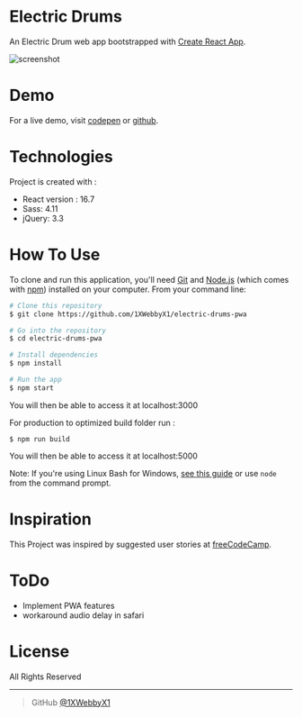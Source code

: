 # Electric Drums
An Electric Drum web app bootstrapped with [Create React App](https://github.com/facebook/create-react-app).

![screenshot](https://i.ibb.co/JzSbdWX/Screen-Shot-2018-12-27-at-01-08-37.png)

# Demo
For a live demo, visit [codepen](https://codepen.io/1xwebbyx1/full/LXQBap) or [github](https://1xwebbyx1.github.io/electric-drums-pwa/).

# Technologies
Project is created with :
- React version : 16.7
- Sass: 4.11
- jQuery: 3.3

# How To Use

To clone and run this application, you'll need [Git](https://git-scm.com) and [Node.js](https://nodejs.org/en/download/) (which comes with [npm](http://npmjs.com)) installed on your computer. From your command line:

```bash
# Clone this repository
$ git clone https://github.com/1XWebbyX1/electric-drums-pwa

# Go into the repository
$ cd electric-drums-pwa

# Install dependencies
$ npm install

# Run the app
$ npm start
```
You will then be able to access it at localhost:3000


For production to optimized build folder run :
```
$ npm run build
```
You will then be able to access it at localhost:5000

Note: If you're using Linux Bash for Windows, [see this guide](https://www.howtogeek.com/261575/how-to-run-graphical-linux-desktop-applications-from-windows-10s-bash-shell/) or use `node` from the command prompt.


# Inspiration

This Project was inspired by  suggested  user stories  at [freeCodeCamp](https://learn.freecodecamp.org/front-end-libraries/front-end-libraries-projects/build-a-drum-machine).

# ToDo

- Implement PWA features
- workaround audio delay in safari

# License

All Rights Reserved

---


> GitHub [@1XWebbyX1](https://github.com/1XWebbyX1)
